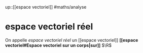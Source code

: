 up::[[espace vectoriel]]
#maths/analyse 
# espace vectoriel réel
On appelle _espace vectoriel réel_ un [[espace vectoriel]] **[[espace vectoriel#Espace vectoriel sur un corps|sur]]** $\R$


